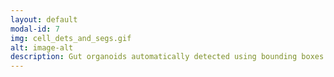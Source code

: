 ```yaml
---
layout: default
modal-id: 7
img: cell_dets_and_segs.gif
alt: image-alt
description: Gut organoids automatically detected using bounding boxes (left) and then segmented from those bounding boxes (right) using Epic.
---
```

